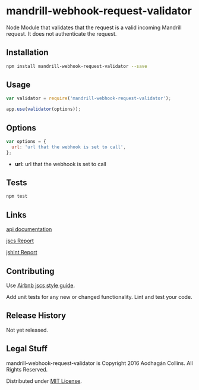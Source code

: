 mandrill-webhook-request-validator
=========

Node Module that validates that the request is a valid incoming Mandrill request. It does not authenticate the request.

## Installation
```bash
npm install mandrill-webhook-request-validator --save
```
## Usage

```javascript
var validator = require('mandrill-webhook-request-validator');

app.use(validator(options));
```

## Options

```javascript
var options = {
  url: 'url that the webhook is set to call',
};
```

* **url:** url that the webhook is set to call    

## Tests
```bash
npm test
```
## Links

[api documentation](./docs/api.md)

[jscs Report](./docs/jscs.md)

[jshint Report](./docs/jshint.md)

## Contributing

Use [Airbnb jscs style guide](https://github.com/airbnb/javascript).

Add unit tests for any new or changed functionality. Lint and test your code.

## Release History

Not yet released.

## Legal Stuff

mandrill-webhook-request-validator is Copyright 2016 Aodhagán Collins. All Rights Reserved.

Distributed under [MIT License](https://tldrlegal.com/license/mit-license).
